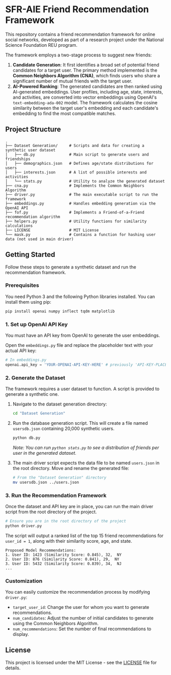 # SFR-AIE Friend Recommendation Framework

This repository contains a friend recommendation framework for online social networks, developed as part of a research project under the National Science Foundation REU program.

The framework employs a two-stage process to suggest new friends:
1.  **Candidate Generation**: It first identifies a broad set of potential friend candidates for a target user. The primary method implemented is the **Common Neighbors Algorithm (CNA)**, which finds users who share a significant number of mutual friends with the target user.
2.  **AI-Powered Ranking**: The generated candidates are then ranked using AI-generated embeddings. User profiles, including age, state, interests, and activities, are converted into vector embeddings using OpenAI's `text-embedding-ada-002` model. The framework calculates the cosine similarity between the target user's embedding and each candidate's embedding to find the most compatible matches.

## Project Structure

```
.
├── Dataset Generation/     # Scripts and data for creating a synthetic user dataset
│   ├── db.py               # Main script to generate users and friendships
│   ├── demographics.json   # Defines age/state distributions for users
│   ├── interests.json      # A list of possible interests and activities
│   └── stats.py            # Utility to analyze the generated dataset
├── cna.py                  # Implements the Common Neighbors Algorithm
├── driver.py               # The main executable script to run the framework
├── embeddings.py           # Handles embedding generation via the OpenAI API
├── fof.py                  # Implements a Friend-of-a-Friend recommendation algorithm
├── helpers.py              # Utility functions for similarity calculations
├── LICENSE                 # MIT License
└── mask.py                 # Contains a function for hashing user data (not used in main driver)
```

## Getting Started

Follow these steps to generate a synthetic dataset and run the recommendation framework.

### Prerequisites

You need Python 3 and the following Python libraries installed. You can install them using pip:

```bash
pip install openai numpy inflect tqdm matplotlib
```

### 1. Set up OpenAI API Key

You must have an API key from OpenAI to generate the user embeddings.

Open the `embeddings.py` file and replace the placeholder text with your actual API key:

```python
# In embeddings.py
openai.api_key = 'YOUR-OPENAI-API-KEY-HERE' # previously 'API-KEY-PLACEHOLDER'
```

### 2. Generate the Dataset

The framework requires a user dataset to function. A script is provided to generate a synthetic one.

1.  Navigate to the dataset generation directory:
    ```bash
    cd "Dataset Generation"
    ```

2.  Run the database generation script. This will create a file named `usersdb.json` containing 20,000 synthetic users.
    ```bash
    python db.py
    ```
    *Note: You can run `python stats.py` to see a distribution of friends per user in the generated dataset.*

3.  The main driver script expects the data file to be named `users.json` in the root directory. Move and rename the generated file:
    ```bash
    # From the "Dataset Generation" directory
    mv usersdb.json ../users.json
    ```

### 3. Run the Recommendation Framework

Once the dataset and API key are in place, you can run the main driver script from the root directory of the project.

```bash
# Ensure you are in the root directory of the project
python driver.py
```

The script will output a ranked list of the top 15 friend recommendations for `user_id = 1`, along with their similarity score, age, and state.

```
Proposed Model Recommendations:
1. User ID: 1423 (Similarity Score: 0.845), 32,  NY
2. User ID: 876 (Similarity Score: 0.841), 29,  NY
3. User ID: 5432 (Similarity Score: 0.839), 34,  NJ
...
```

### Customization

You can easily customize the recommendation process by modifying `driver.py`:

*   `target_user_id`: Change the user for whom you want to generate recommendations.
*   `num_candidates`: Adjust the number of initial candidates to generate using the Common Neighbors Algorithm.
*   `num_recommendations`: Set the number of final recommendations to display.

## License

This project is licensed under the MIT License - see the [LICENSE](LICENSE) file for details.
